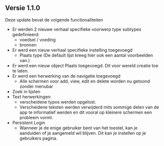 ## Versie 1.1.0

Deze update bevat de volgende functionaliteiten

- Er werden 2 nieuwe verhaal specifieke voorwerp type subtypes gedefinieerd:
  - voedsel / voeding
  - bronnen
- Er werd een nieuw verhaal specifieke instelling toegevoegd
  - Plaats type (De default lijst kreeg hier ook een aantal voorbeelden van.)
- Er werd een nieuw object Plaats toegevoegd. Dit voor wereld creatie toe te laten.
- Er werd een herwerking van de navigatie toegevoegd
  - Alle schermen voor add, view, edit en delete worden nu getoond zonder menubar
- Zoek in lijsten
- Text herwerkingen:
  - verscheidene typos werden opgelost.
  - Verscheidene teksten werden verwijderd mits sommige delen van de app te informatief werden en dit vooral op kleinere schermen een probleem vormt.
- Persistent Login
  - Wanneer je de enige gebruiker bent van het toestel, kan je aanduiden of je aangemeld wil blijven. Dit kan je instellen op je gebruikers pagina.